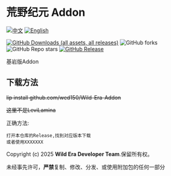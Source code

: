 
# 荒野纪元 Addon

[![中文](https://img.shields.io/badge/简体中文-inactive?style=for-the-badge&color=%235d8aa8)](README.md)
[![English](https://img.shields.io/badge/English-informational?style=for-the-badge)](README.En.md)

[![GitHub Downloads (all assets, all releases)](https://img.shields.io/github/downloads/wed150/Wild-Era-Addon/total?style=for-the-badge&labelColor=%23007ec6&label=下载&color=%234b9cd3)](https://github.com/wed150/Wild-Era-Addon/releases) ![GitHub forks](https://img.shields.io/github/forks/wed150/Wild-Era-Addon?style=for-the-badge&labelColor=%23007ec6&color=%234b9cd3) ![GitHub Repo stars](https://img.shields.io/github/stars/wed150/Wild-Era-Addon?style=for-the-badge&labelColor=%23007ec6&color=%234b9cd3&label=收藏) [![GitHub Release](https://img.shields.io/github/v/release/wed150/Wild-Era-Addon?include_prereleases&display_name=release&style=for-the-badge&labelColor=%23007ec6&color=%234b9cd3&label=最新版本)](https://github.com/wed150/Wild-Era-Addon/releases)



基岩版Addon

## 下载方法

~~lip install github.com/wed150/Wild-Era-Addon~~

~~这里不是LeviLamina~~

正确方法:
```
打开本仓库的Release,找到对应版本下载
或者使用XXXXXXX
```
Copyright (c) 2025 **Wild Era Developer Team**.保留所有权。

未经事先许可，**严禁**复制、修改、分发、或使用附加包的任何一部分
